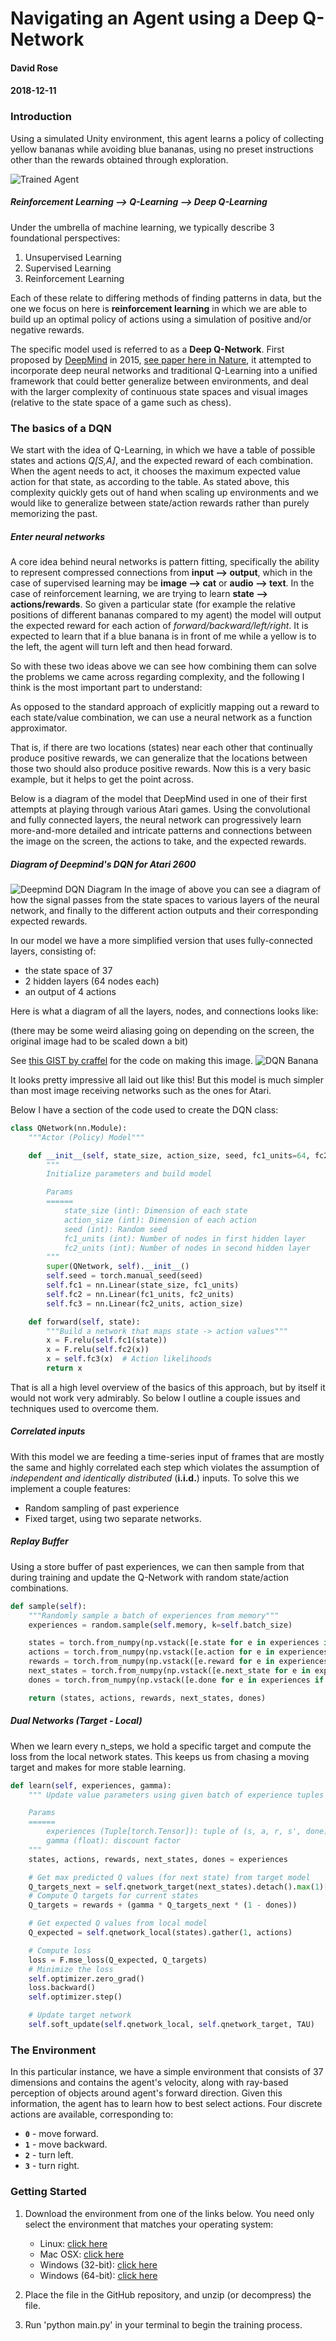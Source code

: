 [//]: # (Image References)

[image1]: https://user-images.githubusercontent.com/10624937/42135619-d90f2f28-7d12-11e8-8823-82b970a54d7e.gif "Trained Agent"

[image_atari_network]: https://raw.githubusercontent.com/cipher982/DRL-DQN-Model/master/images/atari_dqn_diagram.png "Deepmind DQN"

[image_dqn_banana]: https://raw.githubusercontent.com/cipher982/DRL-DQN-Model/master/images/DQN_banana.png "DQN Banana"

# Navigating an Agent using a Deep Q-Network
#### David Rose
#### 2018-12-11
### Introduction

Using a simulated Unity environment, this agent learns a policy of collecting yellow bananas while avoiding blue bananas, using no preset instructions other than the rewards obtained through exploration.

![Trained Agent][image1]

##### Reinforcement Learning --> Q-Learning --> Deep Q-Learning
Under the umbrella of machine learning, we typically describe 3 foundational perspectives:
1. Unsupervised Learning
2. Supervised Learning
3. Reinforcement Learning

Each of these relate to differing methods of finding patterns in data, but the one we focus on here is **reinforcement learning** in which we are able to build up an optimal policy of actions using a simulation of positive and/or negative rewards.

The specific model used is referred to as a **Deep Q-Network**. First proposed by [DeepMind](https://deepmind.com/) in 2015, [see paper here in Nature](https://storage.googleapis.com/deepmind-media/dqn/DQNNaturePaper.pdf), it attempted to incorporate deep neural networks and traditional Q-Learning into a unified framework that could better generalize between environments, and deal with the larger complexity of continuous state spaces and visual images (relative to the state space of a game such as chess).

### The basics of a DQN
We start with the idea of Q-Learning, in which we have a table of possible states and actions *Q[S,A]*, and the expected reward of each combination. When the agent needs to act, it chooses the maximum expected value action for that state, as according to the table. As stated above, this complexity quickly gets out of hand when scaling up environments and we would like to generalize between state/action rewards rather than purely memorizing the past.

##### Enter neural networks
A core idea behind neural networks is pattern fitting, specifically the ability to represent compressed connections from **input --> output**, which in the case of supervised learning may be **image --> cat** or **audio --> text**. In the case of reinforcement learning, we are trying to learn **state --> actions/rewards**. So given a particular state (for example the relative positions of different bananas compared to my agent) the model will output the expected reward for each action of *forward/backward/left/right*. It is expected to learn that if a blue banana is in front of me while a yellow is to the left, the agent will turn left and then head forward.

So with these two ideas above we can see how combining them can solve the problems we came across regarding complexity, and the following I think is the most important part to understand:

As opposed to the standard approach of explicitly mapping out a reward to each state/value combination, we can use a neural network as a function approximator.

That is, if there are two locations (states) near each other that continually produce positive rewards, we can generalize that the locations between those two should also produce positive rewards. Now this is a very basic example, but it helps to get the point across.

Below is a diagram of the model that DeepMind used in one of their first attempts at playing through various Atari games. Using the convolutional and fully connected layers, the neural network can progressively learn more-and-more detailed and intricate patterns and connections between the image on the screen, the actions to take, and the expected rewards.

##### Diagram of Deepmind's DQN for Atari 2600
![Deepmind DQN Diagram][image_atari_network]
In the image of  above you can see a diagram of how the signal passes from the state spaces to various layers of the neural network, and finally to the different action outputs and their corresponding expected rewards.

In our model we have a more simplified version that uses fully-connected layers, consisting of:
* the state space of 37 
* 2 hidden layers (64 nodes each)
* an output of 4 actions

Here is what a diagram of all the layers, nodes, and connections looks like:

(there may be some weird aliasing going on depending on the screen, the original image had to be scaled down a bit)

See [this GIST by craffel](https://gist.github.com/craffel/2d727968c3aaebd10359) for the code on making this image.
![DQN Banana][image_dqn_banana]

It looks pretty impressive all laid out like this! But this model is much simpler than most image receiving networks such as the ones for Atari.

Below I have a section of the code used to create the DQN class:
```python
class QNetwork(nn.Module):
    """Actor (Policy) Model"""

    def __init__(self, state_size, action_size, seed, fc1_units=64, fc2_units=64):
        """
        Initialize parameters and build model

        Params
        ======
            state_size (int): Dimension of each state
            action_size (int): Dimension of each action
            seed (int): Random seed
            fc1_units (int): Number of nodes in first hidden layer
            fc2_units (int): Number of nodes in second hidden layer
        """
        super(QNetwork, self).__init__()
        self.seed = torch.manual_seed(seed)
        self.fc1 = nn.Linear(state_size, fc1_units)
        self.fc2 = nn.Linear(fc1_units, fc2_units)
        self.fc3 = nn.Linear(fc2_units, action_size)

    def forward(self, state):
        """Build a network that maps state -> action values"""
        x = F.relu(self.fc1(state))
        x = F.relu(self.fc2(x))
        x = self.fc3(x)  # Action likelihoods
        return x
```

That is all a high level overview of the basics of this approach, but by itself it would not work very admirably. So below I outline a couple issues and techniques used to overcome them.

##### Correlated inputs
With this model we are feeding a time-series input of frames that are mostly the same and highly correlated each step which violates the assumption of *independent and identically distributed* (**i.i.d.**) inputs. To solve this we implement a couple features:
* Random sampling of past experience
* Fixed target, using two separate networks.

##### Replay Buffer
Using a store buffer of past experiences, we can then sample from that during training and update the Q-Network with random state/action combinations.
```python
def sample(self):
    """Randomly sample a batch of experiences from memory"""
    experiences = random.sample(self.memory, k=self.batch_size)

    states = torch.from_numpy(np.vstack([e.state for e in experiences if e is not None])).float().to(device)
    actions = torch.from_numpy(np.vstack([e.action for e in experiences if e is not None])).long().to(device)
    rewards = torch.from_numpy(np.vstack([e.reward for e in experiences if e is not None])).float().to(device)
    next_states = torch.from_numpy(np.vstack([e.next_state for e in experiences if e is not None])).float().to(device)
    dones = torch.from_numpy(np.vstack([e.done for e in experiences if e is not None]).astype(np.uint8)).float().to(device)

    return (states, actions, rewards, next_states, dones)
```

##### Dual Networks (Target - Local)
When we learn every n_steps, we hold a specific target and compute the loss from the local network states. This keeps us from chasing a moving target and makes for more stable learning.
```python
def learn(self, experiences, gamma):
    """ Update value parameters using given batch of experience tuples

    Params
    ======
        experiences (Tuple[torch.Tensor]): tuple of (s, a, r, s', done) tuples
        gamma (float): discount factor
    """
    states, actions, rewards, next_states, dones = experiences

    # Get max predicted Q values (for next state) from target model
    Q_targets_next = self.qnetwork_target(next_states).detach().max(1)[0].unsqueeze(1)
    # Compute Q targets for current states
    Q_targets = rewards + (gamma * Q_targets_next * (1 - dones))

    # Get expected Q values from local model
    Q_expected = self.qnetwork_local(states).gather(1, actions)

    # Compute loss
    loss = F.mse_loss(Q_expected, Q_targets)
    # Minimize the loss
    self.optimizer.zero_grad()
    loss.backward()
    self.optimizer.step()

    # Update target network
    self.soft_update(self.qnetwork_local, self.qnetwork_target, TAU)
```

### The Environment
In this particular instance, we have a simple environment that consists of 37 dimensions and contains the agent's velocity, along with ray-based perception of objects around agent's forward direction.  Given this information, the agent has to learn how to best select actions.  Four discrete actions are available, corresponding to:
- **`0`** - move forward.
- **`1`** - move backward.
- **`2`** - turn left.
- **`3`** - turn right.

### Getting Started

1. Download the environment from one of the links below.  You need only select the environment that matches your operating system:
    - Linux: [click here](https://s3-us-west-1.amazonaws.com/udacity-drlnd/P1/Banana/Banana_Linux.zip)
    - Mac OSX: [click here](https://s3-us-west-1.amazonaws.com/udacity-drlnd/P1/Banana/Banana.app.zip)
    - Windows (32-bit): [click here](https://s3-us-west-1.amazonaws.com/udacity-drlnd/P1/Banana/Banana_Windows_x86.zip)
    - Windows (64-bit): [click here](https://s3-us-west-1.amazonaws.com/udacity-drlnd/P1/Banana/Banana_Windows_x86_64.zip)

2. Place the file in the GitHub repository, and unzip (or decompress) the file.

3. Run 'python main.py' in your terminal to begin the training process.

